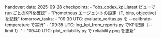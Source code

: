 handover:
  date: 2025-09-28
  checkpoints:
    - "obs_codex_kpi_latest ビューで run ごとのKPIを確認"
    - "Prometheus エージェントの設定（T, bins, objective）を記録"
  tomorrow_tasks:
    - "09:30 UTC: evaluate_veritas.py を --calibrate-temperature で実行"
    - "09:35 UTC: log_kpi_from_reports.py でKPI記録（--limit 1）"
    - "09:40 UTC: plot_reliability.py で reliability.png を更新"
